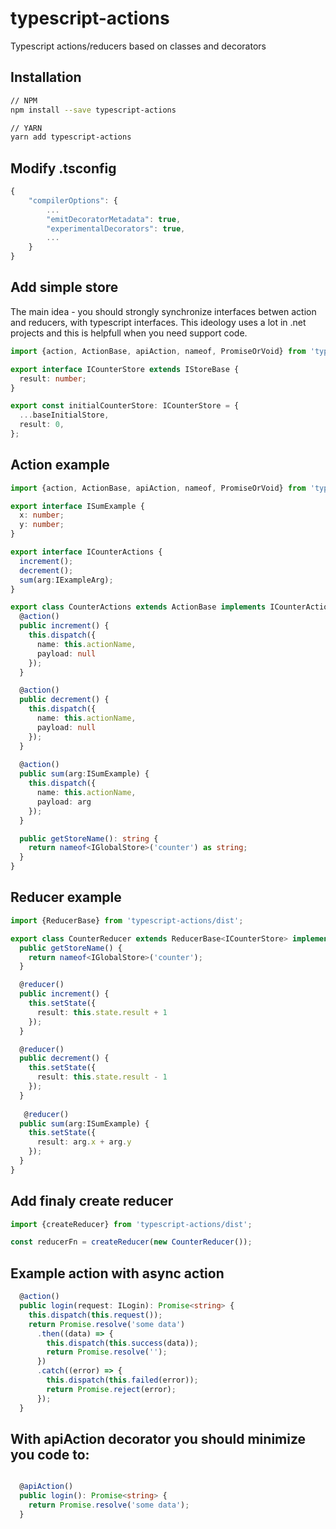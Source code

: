 # typescript-actions
Typescript actions/reducers based on classes and decorators

## Installation

```bash
// NPM
npm install --save typescript-actions

// YARN
yarn add typescript-actions
```

## Modify .tsconfig
```js
{
    "compilerOptions": {
        ...
        "emitDecoratorMetadata": true,
        "experimentalDecorators": true,
        ...
    }
}
```

## Add simple store
The main idea - you should strongly synchronize interfaces betwen action and reducers, with typescript interfaces.
This ideology uses a lot in .net projects and this is helpfull when you need support code.

```ts
import {action, ActionBase, apiAction, nameof, PromiseOrVoid} from 'typescript-actions/dist';

export interface ICounterStore extends IStoreBase {
  result: number;
}

export const initialCounterStore: ICounterStore = {
  ...baseInitialStore,
  result: 0,
};
```

## Action example
```ts
import {action, ActionBase, apiAction, nameof, PromiseOrVoid} from 'typescript-actions/dist';

export interface ISumExample {
  x: number;
  y: number;
}

export interface ICounterActions {
  increment();
  decrement();
  sum(arg:IExampleArg);
}

export class CounterActions extends ActionBase implements ICounterActions {
  @action()
  public increment() {
    this.dispatch({
      name: this.actionName,
      payload: null
    });
  }

  @action()
  public decrement() {
    this.dispatch({
      name: this.actionName,
      payload: null
    });
  }
  
  @action()
  public sum(arg:ISumExample) {
    this.dispatch({
      name: this.actionName,
      payload: arg
    });
  }

  public getStoreName(): string {
    return nameof<IGlobalStore>('counter') as string;
  }
}
```

## Reducer example
```ts
import {ReducerBase} from 'typescript-actions/dist';

export class CounterReducer extends ReducerBase<ICounterStore> implements ICounterActions {
  public getStoreName() {
    return nameof<IGlobalStore>('counter');
  }

  @reducer()
  public increment() {
    this.setState({
      result: this.state.result + 1
    });
  }

  @reducer()
  public decrement() {
    this.setState({
      result: this.state.result - 1
    });
  }
  
   @reducer()
  public sum(arg:ISumExample) {
    this.setState({
      result: arg.x + arg.y
    });
  }
}
```

## Add finaly create reducer
```ts
import {createReducer} from 'typescript-actions/dist';

const reducerFn = createReducer(new CounterReducer());
```


## Example action with async action
```ts
  @action()
  public login(request: ILogin): Promise<string> {
    this.dispatch(this.request());
    return Promise.resolve('some data')
      .then((data) => {
        this.dispatch(this.success(data));
        return Promise.resolve('');
      })
      .catch((error) => {
        this.dispatch(this.failed(error));
        return Promise.reject(error);
      });
  }

```
## With apiAction decorator you should minimize you code to:
```ts

  @apiAction()
  public login(): Promise<string> {
    return Promise.resolve('some data');
  }
